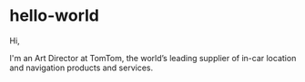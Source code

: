 # hello-world
Hi,

I'm an Art Director at TomTom, the world’s leading supplier of in-car location and navigation products and services.
